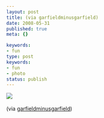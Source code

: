 ```yaml
---
layout: post
title: (via garfieldminusgarfield)
date: 2008-05-31
published: true
meta: {}

keywords:
- fun
type: post
keywords:
- fun
- photo
status: publish
---
```

![](http://media.eick.us/2011/05/fSymsOGXO9atet2eZk4Gi2tu_r1_500.png)<br /><br />(via [garfieldminusgarfield](http://garfieldminusgarfield.net/))
